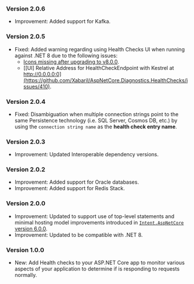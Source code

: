 ### Version 2.0.6

- Improvement: Added support for Kafka.

### Version 2.0.5

- Fixed: Added warning regarding using Health Checks UI when running against .NET 8 due to the following issues:
    - [Icons missing after upgrading to v8.0.0](https://github.com/Xabaril/AspNetCore.Diagnostics.HealthChecks/issues/2130).
    - [[UI] Relative Address for HealthCheckEndpoint with Kestrel at http://0.0.0.0:0](https://github.com/Xabaril/AspNetCore.Diagnostics.HealthChecks/issues/410).

### Version 2.0.4

- Fixed: Disambiguation when multiple connection strings point to the same Persistence technology (i.e. SQL Server, Cosmos DB, etc.) by using the `connection string name` as the **health check entry name**. 

### Version 2.0.3

- Improvement: Updated Interoperable dependency versions.

### Version 2.0.2

- Improvement: Added support for Oracle databases.
- Improvement: Added support for Redis Stack.

### Version 2.0.0

- Improvement: Updated to support use of top-level statements and minimal hosting model improvements introduced in [`Intent.AspNetCore` version 6.0.0](https://github.com/IntentArchitect/Intent.Modules.NET/blob/development/Modules/Intent.Modules.AspNetCore/release-notes.md#version-600).
- Improvement: Updated to be compatible with .NET 8.

### Version 1.0.0

- New: Add Health checks to your ASP.NET Core app to monitor various aspects of your application to determine if is responding to requests normally.